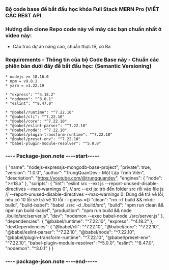 ### Bộ code base để bắt đầu học khóa Full Stack MERN Pro (VIẾT CÁC REST API 

### Hướng dẫn clone Repo code này về máy các bạn chuẩn nhất ở video này:

- Cấu trúc dự án nâng cao, chuẩn thực tế, có Ba

### Requirements - Thông tin của bộ Code Base này - Chuẩn các phiên bản dưới đây để bắt đầu học: (Semantic Versioning)

```
* nodejs >= 18.16.0
* npm = v9.8.1
* yarn = v1.22.19

* "express": "^4.18.2"
* "nodemon": "^3.0.1"
* "eslint": "^8.47.0"

* "@babel/runtime": "^7.22.10"
* "@babel/cli": "^7.22.10"
* "@babel/core": "^7.22.10"
* "@babel/eslint-parser": "^7.22.10"
* "@babel/node": "^7.22.10"
* "@babel/plugin-transform-runtime": "^7.22.10"
* "@babel/preset-env": "^7.22.10"
* "babel-plugin-module-resolver": "^5.0.0"
```

### ---- Package-json.note ----start-----
{
  "name": "nodejs-expressjs-mongodb-base-project",
  "private": true,
  "version": "1.0.0",
  "author": "TrungQuanDev - Một Lập Trình Viên",
  "description": "https://youtube.com/@trungquandev",
  "engines": {
    "node": ">=18.x"
  },
  "scripts": {
    "lint": "eslint src --ext js --report-unused-disable-directives --max-warnings 0",
    // src --ext js: trỏ đến folder src rồi vào file js
    // --report-unused-disable-directives --max-warnings 0: Dùng để trả về lỗi, nếu có 10 lỗi sẽ trả về 10 lỗi - i guess =))
    "clean": "rm -rf build && mkdir build",
    "build-babel": "babel ./src -d ./build/src",
    "build": "npm run clean && npm run build-babel",
    "production": "npm run build && node ./build/src/server.js",
    "dev": "nodemon --exec babel-node ./src/server.js"
  },
  "dependencies": {
    "@babel/runtime": "^7.22.10",
    "express": "^4.18.2"
  },
  "devDependencies": {
    "@babel/cli": "^7.22.10",
    "@babel/core": "^7.22.10",
    "@babel/eslint-parser": "^7.22.10",
    "@babel/node": "^7.22.10",
    "@babel/plugin-transform-runtime": "^7.22.10",
    "@babel/preset-env": "^7.22.10",
    "babel-plugin-module-resolver": "^5.0.0",
    "eslint": "^8.47.0",
    "nodemon": "^3.0.1"
  }
}
### ---- package-json.note ----end-----
